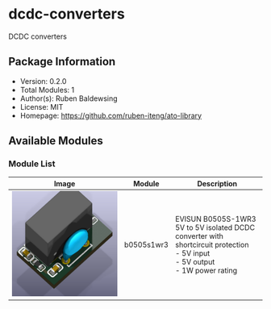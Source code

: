 # dcdc-converters

DCDC converters

## Package Information

- Version: 0.2.0
- Total Modules: 1
- Author(s): Ruben Baldewsing
- License: MIT
- Homepage: https://github.com/ruben-iteng/ato-library

## Available Modules

### Module List

| Image | Module | Description |
|-------|--------|-------------|
|![b0505s1wr3](https://github.com/ruben-iteng/ato-library/raw/main/packages/dcdc-converters/assets/b0505s1wr3.png)| b0505s1wr3 | EVISUN B0505S-1WR3 5V to 5V isolated DCDC converter with shortcircuit protection<br>    - 5V input<br>    - 5V output<br>    - 1W power rating |
